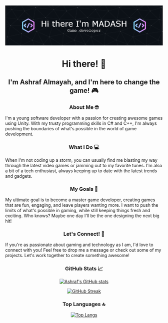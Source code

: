 ![Header](./github-header-image.png)
<div align="center">

# Hi there! 👋

## I'm Ashraf Almayah, and I'm here to change the game! 🎮

### About Me 🤓
<p align="left">
I'm a young software developer with a passion for creating awesome games using Unity. With my trusty programming skills in C# and C++, I'm always pushing the boundaries of what's possible in the world of game development. 
</p>

### What I Do 💻

<p align="left">
When I'm not coding up a storm, you can usually find me blasting my way through the latest video games or jamming out to my favorite tunes. I'm also a bit of a tech enthusiast, always keeping up to date with the latest trends and gadgets.
</p>

### My Goals 🚀

<p align="left">
My ultimate goal is to become a master game developer, creating games that are fun, engaging, and leave players wanting more. I want to push the limits of what's possible in gaming, while still keeping things fresh and exciting. Who knows? Maybe one day I'll be the one designing the next big hit!
</p>

### Let's Connect! 🤝

<p align="left">
If you're as passionate about gaming and technology as I am, I'd love to connect with you! Feel free to drop me a message or check out some of my projects. Let's work together to create something awesome!
</p>

### GitHub Stats 📈

[![Ashraf's GitHub stats](https://github-readme-stats.vercel.app/api?username=ashrafalmayah&count_private=true&show_icons=true&theme=dark&bg_color=0C1117)](https://github.com/ashrafalmayah)

[![GitHub Streak](https://github-readme-streak-stats.herokuapp.com/?user=ashrafalmayah&theme=dark&border_radius=4&ring=1A1B49&background=0C1117)](https://git.io/streak-stats)

### Top Languages 🔝

[![Top Langs](https://github-readme-stats.vercel.app/api/top-langs/?username=ashrafalmayah&layout=compact&theme=dark&bg_color=0C1117)](https://github.com/ashrafalmayah)

</div>
